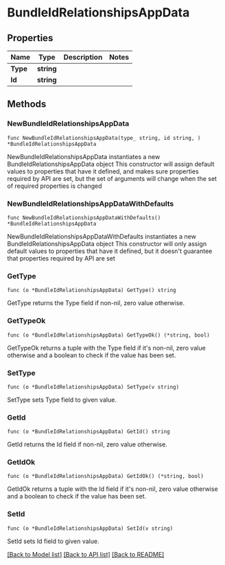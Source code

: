 # BundleIdRelationshipsAppData

## Properties

Name | Type | Description | Notes
------------ | ------------- | ------------- | -------------
**Type** | **string** |  | 
**Id** | **string** |  | 

## Methods

### NewBundleIdRelationshipsAppData

`func NewBundleIdRelationshipsAppData(type_ string, id string, ) *BundleIdRelationshipsAppData`

NewBundleIdRelationshipsAppData instantiates a new BundleIdRelationshipsAppData object
This constructor will assign default values to properties that have it defined,
and makes sure properties required by API are set, but the set of arguments
will change when the set of required properties is changed

### NewBundleIdRelationshipsAppDataWithDefaults

`func NewBundleIdRelationshipsAppDataWithDefaults() *BundleIdRelationshipsAppData`

NewBundleIdRelationshipsAppDataWithDefaults instantiates a new BundleIdRelationshipsAppData object
This constructor will only assign default values to properties that have it defined,
but it doesn't guarantee that properties required by API are set

### GetType

`func (o *BundleIdRelationshipsAppData) GetType() string`

GetType returns the Type field if non-nil, zero value otherwise.

### GetTypeOk

`func (o *BundleIdRelationshipsAppData) GetTypeOk() (*string, bool)`

GetTypeOk returns a tuple with the Type field if it's non-nil, zero value otherwise
and a boolean to check if the value has been set.

### SetType

`func (o *BundleIdRelationshipsAppData) SetType(v string)`

SetType sets Type field to given value.


### GetId

`func (o *BundleIdRelationshipsAppData) GetId() string`

GetId returns the Id field if non-nil, zero value otherwise.

### GetIdOk

`func (o *BundleIdRelationshipsAppData) GetIdOk() (*string, bool)`

GetIdOk returns a tuple with the Id field if it's non-nil, zero value otherwise
and a boolean to check if the value has been set.

### SetId

`func (o *BundleIdRelationshipsAppData) SetId(v string)`

SetId sets Id field to given value.



[[Back to Model list]](../README.md#documentation-for-models) [[Back to API list]](../README.md#documentation-for-api-endpoints) [[Back to README]](../README.md)


